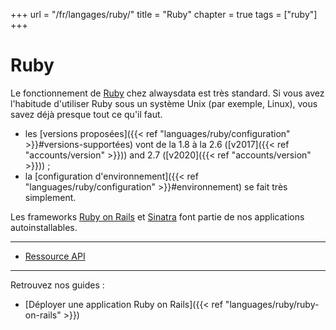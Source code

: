 +++
url = "/fr/langages/ruby/"
title = "Ruby"
chapter = true
tags = ["ruby"]
+++

# Ruby

Le fonctionnement de [Ruby](https://www.ruby-lang.org/fr/) chez alwaysdata est très standard. Si vous avez l'habitude d'utiliser Ruby sous un système Unix (par exemple, Linux), vous savez déjà presque tout ce qu'il faut.

* les [versions proposées]({{< ref "languages/ruby/configuration" >}}#versions-supportées) vont de la 1.8 à la 2.6 ([v2017]({{< ref "accounts/version" >}})) and 2.7 ([v2020]({{< ref "accounts/version" >}})) ;
* la [configuration d'environnement]({{< ref "languages/ruby/configuration" >}}#environnement) se fait très simplement.

Les frameworks [Ruby on Rails](https://rubyonrails.org/) et [Sinatra](http://sinatrarb.com/) font partie de nos applications autoinstallables.

---
* [Ressource API](https://api.alwaysdata.com/v1/environment/ruby/doc/)

---
Retrouvez nos guides :

* [Déployer une application Ruby on Rails]({{< ref "languages/ruby/ruby-on-rails" >}})
